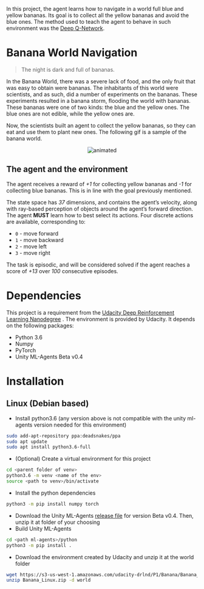 In this project, the agent learns how to navigate in a world full blue and yellow bananas. Its goal is to collect all
the yellow bananas and avoid the blue ones. The method used to teach the agent to behave in such environment was
the [Deep Q-Network](https://storage.googleapis.com/deepmind-media/dqn/DQNNaturePaper.pdf).

# Banana World Navigation

> The night is dark and full of bananas.

In the Banana World, there was a severe lack of food, and the only fruit that was easy to obtain were bananas. The
inhabitants of this world were scientists, and as such, did a number of experiments on the bananas. These experiments
resulted in a banana storm, flooding the world with bananas. These bananas were one of two kinds: the blue and the
yellow ones. The blue ones are not edible, while the yellow ones are.

Now, the scientists built an agent to collect the yellow bananas, so they can eat and use them to plant new ones. The
following gif is a sample of the banana world.

<p align="center">
    <img src="resources/banana.gif" alt="animated"/>
</p>

## The agent and the environment

The agent receives a reward of _+1_ for collecting yellow bananas and _-1_ for collecting blue bananas. This is in line
with the goal previously mentioned.

The state space has _37_ dimensions, and contains the agent’s velocity, along with ray-based perception of objects
around the agent’s forward direction. The agent **MUST** learn how to best select its actions. Four discrete actions are
available, corresponding to:

- `0` - move forward
- `1` - move backward
- `2` - move left
- `3` - move right

The task is episodic, and will be considered solved if the agent reaches a score of _+13_ over _100_ consecutive
episodes.

# Dependencies

This project is a requirement from
the [Udacity Deep Reinforcement Learning Nanodegree](https://www.udacity.com/course/deep-reinforcement-learning-nanodegree--nd893)
. The environment is provided by Udacity. It depends on the following packages:

- Python 3.6
- Numpy
- PyTorch
- Unity ML-Agents Beta v0.4

# Installation

## Linux (Debian based)

- Install python3.6 (any version above is not compatible with the unity ml-agents version needed for this environment)

``` bash
sudo add-apt-repository ppa:deadsnakes/ppa
sudo apt update
sudo apt install python3.6-full
```

- (Optional) Create a virtual environment for this project

```bash
cd <parent folder of venv>
python3.6 -m venv <name of the env>
source <path to venv>/bin/activate
```

- Install the python dependencies

``` bash
python3 -m pip install numpy torch
```

- Download the Unity ML-Agents [release file](https://github.com/Unity-Technologies/ml-agents/releases/tag/0.4.0b) for
  version Beta v0.4. Then, unzip it at folder of your choosing
- Build Unity ML-Agents

```bash
cd <path ml-agents>/python
python3 -m pip install .
```

- Download the environment created by Udacity and unzip it at the world folder
```bash
wget https://s3-us-west-1.amazonaws.com/udacity-drlnd/P1/Banana/Banana_Linux.zip
unzip Banana_Linux.zip -d world
```


